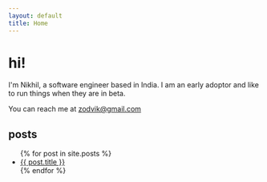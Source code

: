 ```yaml
---
layout: default
title: Home
---
```


# hi!

I'm Nikhil, a software engineer based in India. I am an early adoptor and like to run things when they are in beta.

You can reach me at [zodvik@gmail.com](mailto:zodvik@gmail.com)

## posts

<ul>
{% for post in site.posts %}
  <li>
  	<a href="{{ post.url }}">{{ post.title }}</a>
  </li>
{% endfor %}
</ul>
